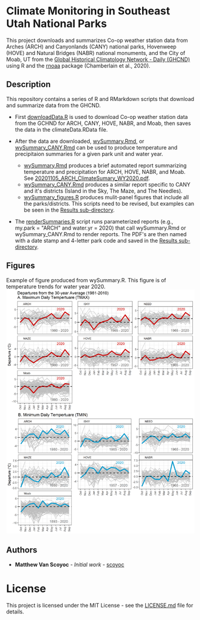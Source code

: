 # Climate Monitoring in Southeast Utah National Parks 
This project downloads and summarizes Co-op weather station data from Arches (ARCH) and Canyonlands (CANY) national parks, Hovenweep (HOVE) and Natural Bridges (NABR) national monuments, and the City of Moab, UT  from the [Global Historical Climatology Network - Daily (GHCND)](https://www.ncdc.noaa.gov/ghcn-daily-description) using R and the [rnoaa](https://cran.r-project.org/web/packages/rnoaa/) package (Chamberlain et al., 2020).  

## Description
This repository contains a series of R and RMarkdown scripts that download and summarize data from the GHCND.

* First [downloadData.R](downloadData.R) is used to download Co-op weather station data from the GCHND for ARCH, CANY, HOVE, NABR, and Moab, then saves the data in the climateData.RData file.

* After the data are downloaded, [wySummary.Rmd](wySummary.Rmd), or [wySummary_CANY.Rmd](wySummary_CANY.Rmd) can be used to produce temperature and precipitaion summaries for a given park unit and water year.
  - [wySummary.Rmd](wySummary.Rmd) produces a brief automated report summarizing temperature and  precipitation for ARCH, HOVE, NABR, and Moab. See [20201105_ARCH_ClimateSumary_WY2020.pdf](https://github.com/scoyoc/Climate-Monitoring/blob/master/Results/20201105_ARCH_ClimateSumary_WY2020.pdf).
  - [wySummary_CANY.Rmd](wySummary_CANY.Rmd) produces a similar report specific to CANY and it's districts (Island in the Sky, The Maze, and The Needles).
  - [wySummary_figures.R](wySummary_figures.R) produces mulit-panel figures that include all the parks/districts. This scripts need to be revised, but examples can be seen in the [Results sub-directory](https://github.com/scoyoc/Climate-Monitoring/blob/master/Results).
  
* The [renderSummaries.R](renderSummaries.R) script runs parameterized reports (e.g., my.park = "ARCH" and water.yr = 2020) that call wySummary.Rmd or wySummary_CANY.Rmd to render reports. The PDF's are then named with a date stamp and 4-letter park code and saved in the [Results sub-directory](https://github.com/scoyoc/Climate-Monitoring/blob/master/Results).

## Figures
Example of figure produced from wySummary.R. This figure is of temperature trends for water year 2020.
![20201105_2020_Temp Trends.png](https://github.com/scoyoc/Climate-Monitoring/blob/master/Results/20201105_2020_Temp%20Trends.png)

## Authors
* **Matthew Van Scoyoc** - *Initial work* - [scoyoc](https://github.com/scoyoc)

# License
This project is licensed under the MIT License - see the [LICENSE.md](LICENSE.md) file for details.
